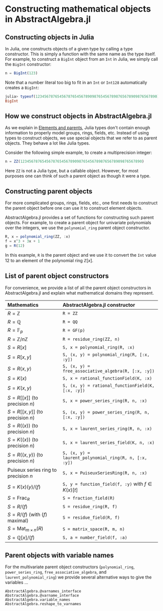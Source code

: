 # Constructing mathematical objects in AbstractAlgebra.jl

## Constructing objects in Julia

In Julia, one constructs objects of a given type by calling a type constructor. This is
simply a function with the same name as the type itself. For example, to construct a
`BigInt` object from an `Int` in Julia, we simply call the `BigInt` constructor:

```julia
n = BigInt(123)
```

Note that a number literal too big to fit in an `Int` or `Int128` automatically creates
a `BigInt`:

```julia
julia> typeof(12345678765456787654567890987654567898765678909876567890)
BigInt
```

## How we construct objects in AbstractAlgebra.jl

As we explain in [Elements and parents](https://nemocas.github.io/AbstractAlgebra.jl/dev/extending_abstractalgebra/#Elements-and-parents), Julia types
don't contain enough information to properly model groups, rings, fields, etc.
Instead of using types to construct objects, we use special objects that we
refer to as parent objects. They behave a lot like Julia types.

Consider the following simple example, to create a multiprecision integer:

```julia
n = ZZ(12345678765456787654567890987654567898765678909876567890)
```

Here `ZZ` is not a Julia type, but a callable object. However, for most purposes
one can think of such a parent object as though it were a type.

## Constructing parent objects

For more complicated groups, rings, fields, etc., one first needs to construct the
parent object before one can use it to construct element objects.

AbstractAlgebra.jl provides a set of functions for constructing such parent objects.
For example, to create a parent object for univariate polynomials over the integers,
we use the `polynomial_ring` parent object constructor.

```julia
R, x = polynomial_ring(ZZ, :x)
f = x^3 + 3x + 1
g = R(12)
```

In this example, `R` is the parent object and we use it to convert the `Int` value
$12$ to an element of the polynomial ring $\mathbb{Z}[x]$.

## List of parent object constructors

For convenience, we provide a list of all the parent object constructors in
AbstractAlgebra.jl and explain what mathematical domains they represent.

| Mathematics                          | AbstractAlgebra.jl constructor                        |
|:-------------------------------------|:------------------------------------------------------|
| $R = \mathbb{Z}$                     | `R = ZZ`                                              |
| $R = \mathbb{Q}$                     | `R = QQ`                                              |
| $R = \mathbb{F}_{p}$                 | `R = GF(p)`                                           |
| $R = \mathbb{Z}/n\mathbb{Z}$         | `R = residue_ring(ZZ, n)`                             |
| $S = R[x]$                           | `S, x = polynomial_ring(R, :x)`                       |
| $S = R[x, y]$                        | `S, (x, y) = polynomial_ring(R, [:x, :y])`            |
| $S = R\langle x, y\rangle$           | `S, (x, y) = free_associative_algebra(R, [:x, :y])`   |
| $S = K(x)$                           | `S, x = rational_functionField(K, :x)`                |
| $S = K(x, y)$                        | `S, (x, y) = rational_functionField(K, [:x, :y])`     |
| $S = R[[x]]$ (to precision $n$)      | `S, x = power_series_ring(R, n, :x)`                  |
| $S = R[[x, y]]$ (to precision $n$)   | `S, (x, y) = power_series_ring(R, n, [:x, :y])`       |
| $S = R((x))$ (to precision $n$)      | `S, x = laurent_series_ring(R, n, :x)`                |
| $S = K((x))$ (to precision $n$)      | `S, x = laurent_series_field(K, n, :x)`               |
| $S = R((x, y))$ (to precision $n$)   | `S, (x, y) = laurent_polynomial_ring(R, n, [:x, :y])` |
| Puiseux series ring to precision $n$ | `S, x = PuiseuxSeriesRing(R, n, :x)`                  |
| $S = K(x)(y)/(f)$                    | `S, y = function_field(f, :y)` with $f\in K(x)[t]$    |
| $S = \mathrm{Frac}_R$                | `S = fraction_field(R)`                               |
| $S = R/(f)$                          | `S = residue_ring(R, f)`                              |
| $S = R/(f)$ (with $(f)$ maximal)     | `S = residue_field(R, f)`                             |
| $S = \mathrm{Mat}_{m\times n}(R)$    | `S = matrix_space(R, m, n)`                           |
| $S = \mathbb{Q}[x]/(f)$              | `S, a = number_field(f, :a)`                          |

## Parent objects with variable names

For the multivariate parent object constructors (`polynomial_ring`, `power_series_ring`, `free_associative_algebra`, and `laurent_polynomial_ring`) we provide several alternative ways to give the variables ...

```@docs
AbstractAlgebra.@varnames_interface
AbstractAlgebra.@varname_interface
AbstractAlgebra.variable_names
AbstractAlgebra.reshape_to_varnames
```

